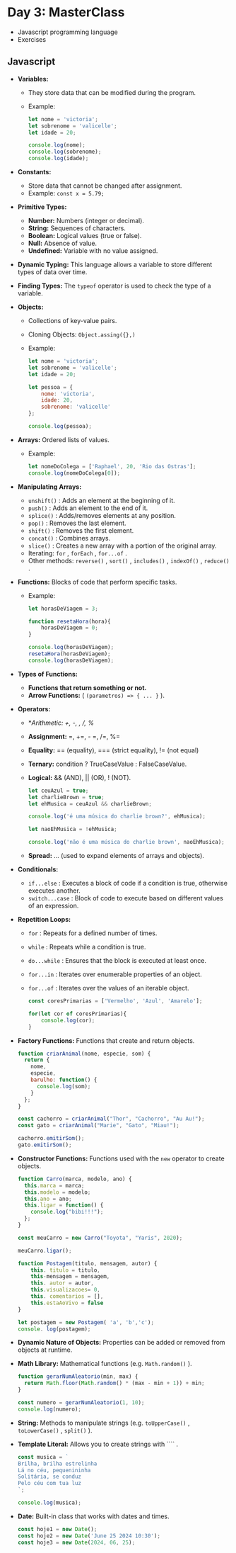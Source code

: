 # Day 3: MasterClass

- Javascript programming language
- Exercises

## Javascript

- **Variables:**

    - They store data that can be modified during the program.

    - Example:

        ```jsx
        let nome = 'victoria';
        let sobrenome = 'valicelle';
        let idade = 20;

        console.log(nome);
        console.log(sobrenome);
        console.log(idade);
        ```

- **Constants:**

    - Store data that cannot be changed after assignment.
    - Example: `const x = 5.79;`

- **Primitive Types:**

    - **Number:** Numbers (integer or decimal).
    - **String:** Sequences of characters.
    - **Boolean:** Logical values (true or false).
    - **Null:** Absence of value.
    - **Undefined:** Variable with no value assigned.

- **Dynamic Typing:** This language allows a variable to store different types of data over time.

- **Finding Types:** The `typeof` operator is used to check the type of a variable.

- **Objects:**

    - Collections of key-value pairs.

    - Cloning Objects: `Object.assing({},)`

    - Example:

        ```jsx
        let nome = 'victoria';
        let sobrenome = 'valicelle';
        let idade = 20;

        let pessoa = {
        	nome: 'victoria',
        	idade: 20,
        	sobrenome: 'valicelle'
        };

        console.log(pessoa);
        ```

- **Arrays:** Ordered lists of values.

    - Example:

        ```jsx
        let nomeDoColega = ['Raphael', 20, 'Rio das Ostras'];
        console.log(nomeDoColega[0]);
        ```

- **Manipulating Arrays:**

    - `unshift()` : Adds an element at the beginning of it.
    - `push()` : Adds an element to the end of it.
    - `splice()` : Adds/removes elements at any position.
    - `pop()` : Removes the last element.
    - `shift()` : Removes the first element.
    - `concat()` : Combines arrays.
    - `slice()` : Creates a new array with a portion of the original array.
    - Iterating: `for` , `forEach` , `for...of` .
    - Other methods: `reverse()` , `sort()` , `includes()` , `indexOf()` , `reduce()` .

- **Functions:** Blocks of code that perform specific tasks.

    - Example:

        ```jsx
        let horasDeViagem = 3;

        function resetaHora(hora){
        	horasDeViagem = 0;
        }

        console.log(horasDeViagem);
        resetaHora(horasDeViagem);
        console.log(horasDeViagem);
        ```

- **Types of Functions:**

    - **Functions that return something or not.**
    - **Arrow Functions:** ( `(parametros) => { ... }` ).

- **Operators:**

    - **Arithmetic: +, -, *, /, %**

    - **Assignment:** =, +=, - =, /=, %=

    - **Equality:** == (equality), === (strict equality), != (not equal)

    - **Ternary:** condition ? TrueCaseValue : FalseCaseValue.

    - **Logical:** &amp;&amp; (AND), || (OR), ! (NOT).

        ```jsx
        let ceuAzul = true;
        let charlieBrown = true;
        let ehMusica = ceuAzul && charlieBrown;

        console.log('é uma música do charlie brown?', ehMusica);

        let naoEhMusica = !ehMusica;

        console.log('não é uma música do charlie brown', naoEhMusica);
        ```

    - **Spread:** … (used to expand elements of arrays and objects).

- **Conditionals:**

    - `if...else` : Executes a block of code if a condition is true, otherwise executes another.
    - `switch...case` : Block of code to execute based on different values of an expression.

- **Repetition Loops:**

    - `for` : Repeats for a defined number of times.

    - `while` : Repeats while a condition is true.

    - `do...while` : Ensures that the block is executed at least once.

    - `for...in` : Iterates over enumerable properties of an object.

    - `for...of` : Iterates over the values of an iterable object.

        ```jsx
        const coresPrimarias = ['Vermelho', 'Azul', 'Amarelo'];

        for(let cor of coresPrimarias){
        	console.log(cor);
        }
        ```

- **Factory Functions:** Functions that create and return objects.

    ```jsx
    function criarAnimal(nome, especie, som) {
      return {
        nome,
        especie,
        barulho: function() {
          console.log(som);
        }
      };
    }

    const cachorro = criarAnimal("Thor", "Cachorro", "Au Au!");
    const gato = criarAnimal("Marie", "Gato", "Miau!");

    cachorro.emitirSom();
    gato.emitirSom();
    ```

- **Constructor Functions:** Functions used with the `new` operator to create objects.

    ```jsx
    function Carro(marca, modelo, ano) {
      this.marca = marca;
      this.modelo = modelo;
      this.ano = ano;
      this.ligar = function() {
        console.log("bibi!!!");
      };
    }

    const meuCarro = new Carro("Toyota", "Yaris", 2020);

    meuCarro.ligar();
    ```

    ```jsx
    function Postagem(titulo, mensagem, autor) {
    	this. titulo = titulo,
    	this-mensagem = mensagem,
    	this. autor = autor,
    	this.visualizacoes= 0,
    	this. comentarios = [],
    	this.estaAoVivo = false
    }

    let postagem = new Postagem( 'a', 'b','c');
    console. log(postagem);
    ```

- **Dynamic Nature of Objects:** Properties can be added or removed from objects at runtime.

- **Math Library:** Mathematical functions (e.g. `Math.random()` ).

    ```jsx
    function gerarNumAleatorio(min, max) {
      return Math.floor(Math.random() * (max - min + 1)) + min;
    }

    const numero = gerarNumAleatorio(1, 10);
    console.log(numero);
    ```

- **String:** Methods to manipulate strings (e.g. `toUpperCase()` , `toLowerCase()` , `split()` ).

- **Template Literal:** Allows you to create strings with ```` .

    ```jsx
    const musica = `
    Brilha, brilha estrelinha
    Lá no céu, pequenininha
    Solitária, se conduz
    Pelo céu com tua luz
    `;

    console.log(musica);
    ```

- **Date:** Built-in class that works with dates and times.

    ```jsx
    const hoje1 = new Date();
    const hoje2 = new Date('June 25 2024 10:30');
    const hoje3 = new Date(2024, 06, 25);
    ```
